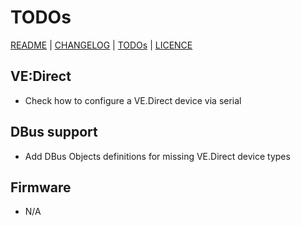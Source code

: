 # TODOs

[README](README.md) | [CHANGELOG](CHANGELOG.md) | [TODOs](TODOs.md) | [LICENCE](LICENCE.md)


## VE:Direct

* Check how to configure a VE.Direct device via serial


## DBus support

* Add DBus Objects definitions for missing VE.Direct device types


## Firmware

* N/A